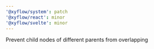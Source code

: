 ```yaml
---
'@xyflow/system': patch
'@xyflow/react': minor
'@xyflow/svelte': minor
---
```


Prevent child nodes of different parents from overlapping
